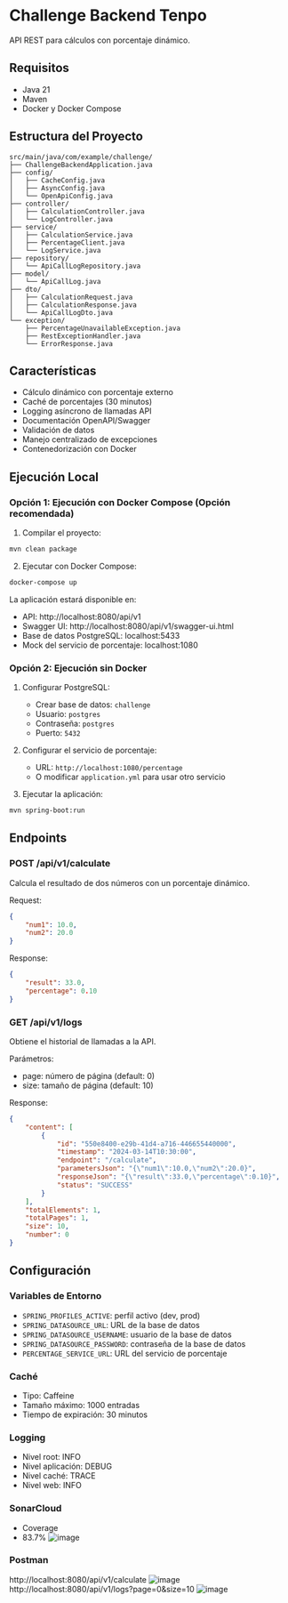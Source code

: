 # Challenge Backend Tenpo

API REST para cálculos con porcentaje dinámico.

## Requisitos

- Java 21
- Maven
- Docker y Docker Compose

## Estructura del Proyecto

```
src/main/java/com/example/challenge/
├── ChallengeBackendApplication.java
├── config/
│   ├── CacheConfig.java
│   ├── AsyncConfig.java
│   └── OpenApiConfig.java
├── controller/
│   ├── CalculationController.java
│   └── LogController.java
├── service/
│   ├── CalculationService.java
│   ├── PercentageClient.java
│   └── LogService.java
├── repository/
│   └── ApiCallLogRepository.java
├── model/
│   └── ApiCallLog.java
├── dto/
│   ├── CalculationRequest.java
│   ├── CalculationResponse.java
│   └── ApiCallLogDto.java
└── exception/
    ├── PercentageUnavailableException.java
    ├── RestExceptionHandler.java
    └── ErrorResponse.java
```

## Características

- Cálculo dinámico con porcentaje externo
- Caché de porcentajes (30 minutos)
- Logging asíncrono de llamadas API
- Documentación OpenAPI/Swagger
- Validación de datos
- Manejo centralizado de excepciones
- Contenedorización con Docker

## Ejecución Local

### Opción 1: Ejecución con Docker Compose (Opción recomendada)

1. Compilar el proyecto:
```bash
mvn clean package
```

2. Ejecutar con Docker Compose:
```bash
docker-compose up
```

La aplicación estará disponible en:
- API: http://localhost:8080/api/v1
- Swagger UI: http://localhost:8080/api/v1/swagger-ui.html
- Base de datos PostgreSQL: localhost:5433
- Mock del servicio de porcentaje: localhost:1080

### Opción 2: Ejecución sin Docker

1. Configurar PostgreSQL:
   - Crear base de datos: `challenge`
   - Usuario: `postgres`
   - Contraseña: `postgres`
   - Puerto: `5432`

2. Configurar el servicio de porcentaje:
   - URL: `http://localhost:1080/percentage`
   - O modificar `application.yml` para usar otro servicio

3. Ejecutar la aplicación:
```bash
mvn spring-boot:run
```

## Endpoints

### POST /api/v1/calculate
Calcula el resultado de dos números con un porcentaje dinámico.

Request:
```json
{
    "num1": 10.0,
    "num2": 20.0
}
```

Response:
```json
{
    "result": 33.0,
    "percentage": 0.10
}
```

### GET /api/v1/logs
Obtiene el historial de llamadas a la API.

Parámetros:
- page: número de página (default: 0)
- size: tamaño de página (default: 10)

Response:
```json
{
    "content": [
        {
            "id": "550e8400-e29b-41d4-a716-446655440000",
            "timestamp": "2024-03-14T10:30:00",
            "endpoint": "/calculate",
            "parametersJson": "{\"num1\":10.0,\"num2\":20.0}",
            "responseJson": "{\"result\":33.0,\"percentage\":0.10}",
            "status": "SUCCESS"
        }
    ],
    "totalElements": 1,
    "totalPages": 1,
    "size": 10,
    "number": 0
}
```

## Configuración

### Variables de Entorno
- `SPRING_PROFILES_ACTIVE`: perfil activo (dev, prod)
- `SPRING_DATASOURCE_URL`: URL de la base de datos
- `SPRING_DATASOURCE_USERNAME`: usuario de la base de datos
- `SPRING_DATASOURCE_PASSWORD`: contraseña de la base de datos
- `PERCENTAGE_SERVICE_URL`: URL del servicio de porcentaje

### Caché
- Tipo: Caffeine
- Tamaño máximo: 1000 entradas
- Tiempo de expiración: 30 minutos

### Logging
- Nivel root: INFO
- Nivel aplicación: DEBUG
- Nivel caché: TRACE
- Nivel web: INFO

### SonarCloud
- Coverage
- 83.7%
![image](https://github.com/user-attachments/assets/7ba3fca9-10f4-41fd-bffa-fd355ca61ed3)

### Postman
http://localhost:8080/api/v1/calculate
![image](https://github.com/user-attachments/assets/d0188e3a-f69a-4604-b30a-7afa7ac8bd29)
http://localhost:8080/api/v1/logs?page=0&size=10
![image](https://github.com/user-attachments/assets/6bf62468-3fc1-40d4-b03c-965650570a5d)



